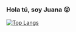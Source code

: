 ### Hola tú, soy Juana 😝

[![Top Langs](https://github-readme-stats.vercel.app/api/top-langs/?username=jsolano0112&langs_count=4&theme=transparent)](https://github.com/anuraghazra/github-readme-stats)

